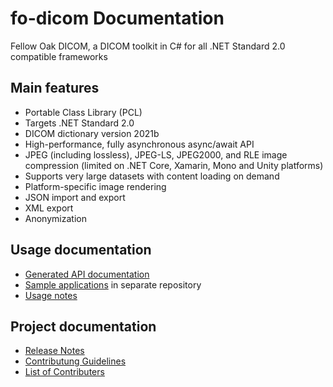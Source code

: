 # fo-dicom Documentation

Fellow Oak DICOM, a DICOM toolkit in C# for all .NET Standard 2.0 compatible frameworks

## Main features
- Portable Class Library (PCL)
- Targets .NET Standard 2.0
- DICOM dictionary version 2021b
- High-performance, fully asynchronous async/await API
- JPEG (including lossless), JPEG-LS, JPEG2000, and RLE image compression (limited on .NET Core, Xamarin, Mono and Unity platforms)
- Supports very large datasets with content loading on demand
- Platform-specific image rendering
- JSON import and export
- XML export
- Anonymization

## Usage documentation
- [Generated API documentation](api/FellowOakDicom.html)
- [Sample applications](https://github.com/fo-dicom/fo-dicom-samples) in separate repository 
- [Usage notes](usage.md)

## Project documentation
- [Release Notes](ChangeLog5.html)
- [Contributung Guidelines](CONTRIBUTING.html)
- [List of Contributers](Contributors.html)
